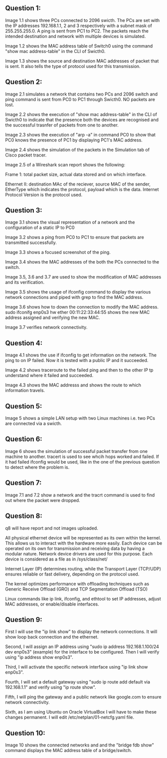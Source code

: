 ## Question 1:

Image 1.1 shows three PCs connected to 2096 swicth. The PCs are set with the IP addresses 192.168.1.1, 2 and 3 respectively with a subnet mask of 255.255.255.0.
A ping is sent from PC1 to PC2. The packets reach the intended destination and network with multiple devices is simulated. 

Image 1.2 shows the MAC address table of Switch0 using the command "show mac address-table" in the CLI of Swicth0. 

Image 1.3 shows the source and destination MAC addresses of packet that is sent. It also tells the type of protocol used for this transmission.

## Question 2: 

Image 2.1 simulates a network that contains two PCs and 2096 switch and ping command is sent from 
PC0 to PC1 through Swicth0. NO packets are lost.

Image 2.2 shows the execution of "show mac address-table" in the CLI of Swicth0 to indicate that the presence both the devices are recognised and the successful trasnfer of packets from one to another.

Image 2.3 shows the execution of "arp -a" in command PC0 to show that PC0 knows the presence of PC1
by displaying PC1's MAC address.

Image 2.4 shows the simulation of the packets in the Simulation tab of Cisco packet tracer.

Image 2.5 of a Wireshark scan report shows the following:

Frame 1: total packet size, actual data stored and on which interface.

Ethernet II: destination MAc of the reciever, 
source MAC of the sender, 
EtherType which indicates the protocol, payload which is the data.
Internet Protocol Version is the protocol used. 

## Question 3:

Image 3.1 shows the visual representation of a network and the configuration of a static IP to PC0 

Image 3.2 shows a ping from PC0 to PC1 to ensure that packets are transmitted successfully.

Image 3.3 shows a focused screenshot of the ping.

Image 3.4 shows the MAC addresses of the both the PCs connected to the switch. 

Image 3.5, 3.6 and 3.7 are used to show the modification of MAC addresses and its verification.

Image 3.5 shows the usage of ifconfig command to display the various network connections and piped with grep to find the MAC address.

Image 3.6 shows how to down the connection to modify the MAC address. sudo ifconifg enp0s3 hw ether 00:11:22:33:44:55 shows the new MAC address assigned and verifying the new MAC.  

Image 3.7 verifies network connectivity.

## Question 4:

Image 4.1 shows the use if ifconfig to get information on the network. The ping to on IP failed.
Now it is tested with a public IP and it succeeded.

Image 4.2 shows traceroute to the failed ping and then to the other IP tp understand where it failed and succeeded.

Image 4.3 shows the MAC addresss and shows the route to which information travels.

## Question 5:

Image 5 shows a simple LAN setup with two Linux machines i.e. two PCs are connected via a swicth.

## Question 6: 

Image 6 shows the simulation of successful packet transfer from one machine to another. tracert is used to see whcih hops worked and failed. If it had failed ifconfig would be used, like in the one of the previous question to detect where the problem is. 

## Question 7:

Image 7.1 and 7.2 show a network and the tracrt command is used to find out where the packet were dropped. 

## Question 8:

q8 will have report and not images uploaded.

All physical ethernet device will be represented as its own within the kernel. This allows us to interact with the hardware more easily.
Each device can be operated on its own for transmission and receiving data by having a modular nature. 
Network device drivers are used for this purpose.
Each device is considered as a file as in /sys/class/net/

Internet Layer (IP) determines routing, while the Transport Layer (TCP/UDP) ensures reliable or fast delivery, depending on the protocol used. 

The kernel optimizes performance with offloading techniques such as Generic Receive Offload (GRO) and TCP Segmentation Offload (TSO)

Linux commands like ip link, ifconfig, and ethtool to set IP addresses, adjust MAC addresses, or enable/disable interfaces.

## Question 9:

First I will use the "ip link show" to display the network connections. It will show loop back connection and the ethernet.

Second, I will assign an IP address using "sudo ip address 192.168.1.100/24 dev enp0s3" (example) for the interface to be configured. Then I will verify using "ip address show enp0s3".

Third, I will activate the specific network interface using "ip link show enp0s3".

Fourth, I will set a default gateway using "sudo ip route add default via 192.168.1.1" and verify using "ip route show".

Fifth, I will ping the gateway and a public network like google.com to ensure network connectivity. 

Sixth, as I am using Ubuntu on Oracle VirtualBox I will have to make these changes permanent. 
I will edit /etc/netplan/01-netcfg.yaml file.

## Question 10:

Image 10 shows the connected networks and and the "bridge fdb show" command displays the MAC address table of a bridge/switch. 




